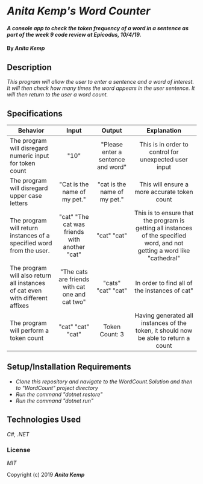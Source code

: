 # _Anita Kemp's Word Counter_

#### _A console app to check the token frequency of a word in a sentence as part of the week 9 code review at Epicodus, 10/4/19._

#### By _**Anita Kemp**_

## Description

_This program will allow the user to enter a sentence and a word of interest. It will then check how many times the word appears in the user sentence. It will then return to the user a word count._

## Specifications

| Behavior | Input | Output | Explanation|
| -------- | :---------: | :---------: | :----------:|
|The program will disregard numeric input for token count | "10" | "Please enter a sentence and word" | This is in order to control for unexpected user input|
|The program will disregard upper case letters| "Cat is the name of my pet." | "cat is the name of my pet."| This will ensure a more accurate token count|
| The program will return instances of a specified word from the user.| "cat" "The cat was friends with another "cat" | "cat" "cat"| This is to ensure that the program is getting all instances of the specified word, and not getting a word like "cathedral"|
| The program will also return all instances of cat even with different affixes| "The cats are friends with cat one and cat two"| "cats" "cat" "cat" | In order to find all of the instances of cat"|
| The program will perform a token count| "cat" "cat" "cat" | Token Count: 3 | Having generated all instances of the token, it should now be able to return a count|

## Setup/Installation Requirements

* _Clone this repository and navigate to the WordCount.Solution and then to "WordCount" project directory_
* _Run the command "dotnet restore"_
* _Run the command "dotnet run"_

## Technologies Used

_C#, .NET_

### License

*MIT*

Copyright (c) 2019 **_Anita Kemp_**